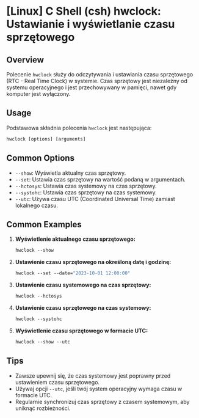 # [Linux] C Shell (csh) hwclock: Ustawianie i wyświetlanie czasu sprzętowego

## Overview
Polecenie `hwclock` służy do odczytywania i ustawiania czasu sprzętowego (RTC - Real Time Clock) w systemie. Czas sprzętowy jest niezależny od systemu operacyjnego i jest przechowywany w pamięci, nawet gdy komputer jest wyłączony.

## Usage
Podstawowa składnia polecenia `hwclock` jest następująca:

```csh
hwclock [options] [arguments]
```

## Common Options
- `--show`: Wyświetla aktualny czas sprzętowy.
- `--set`: Ustawia czas sprzętowy na wartość podaną w argumentach.
- `--hctosys`: Ustawia czas systemowy na czas sprzętowy.
- `--systohc`: Ustawia czas sprzętowy na czas systemowy.
- `--utc`: Używa czasu UTC (Coordinated Universal Time) zamiast lokalnego czasu.

## Common Examples
1. **Wyświetlenie aktualnego czasu sprzętowego:**
   ```csh
   hwclock --show
   ```

2. **Ustawienie czasu sprzętowego na określoną datę i godzinę:**
   ```csh
   hwclock --set --date="2023-10-01 12:00:00"
   ```

3. **Ustawienie czasu systemowego na czas sprzętowy:**
   ```csh
   hwclock --hctosys
   ```

4. **Ustawienie czasu sprzętowego na czas systemowy:**
   ```csh
   hwclock --systohc
   ```

5. **Wyświetlenie czasu sprzętowego w formacie UTC:**
   ```csh
   hwclock --show --utc
   ```

## Tips
- Zawsze upewnij się, że czas systemowy jest poprawny przed ustawieniem czasu sprzętowego.
- Używaj opcji `--utc`, jeśli twój system operacyjny wymaga czasu w formacie UTC.
- Regularnie synchronizuj czas sprzętowy z czasem systemowym, aby uniknąć rozbieżności.
